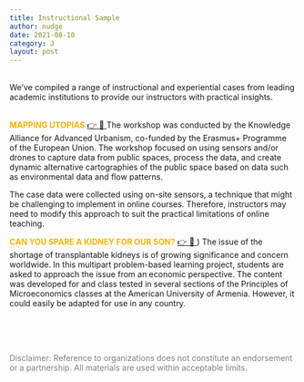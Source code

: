 ```yaml
---
title: Instructional Sample
author: nudge
date: 2021-08-10
category: J
layout: post
---
```

<br>
We’ve compiled a range of instructional and experiential cases from leading academic institutions to provide our instructors with practical insights.
<br>
<br>

<span style="color:#ffb300; font-weight:bold;">MAPPING UTOPIAS</span> [👉️ 🔗 ](http://ka-au.net/wp-content/uploads/2017/12/KAAU_LessonPlan_mappingutopias.pdf) The workshop was conducted by the Knowledge Alliance for Advanced Urbanism, co-funded by the Erasmus+ Programme of the European Union. 
The workshop focused on using sensors and/or drones to capture data from public spaces, process the data, and create dynamic alternative cartographies of the public space based on data such as environmental data and flow patterns.

The case data were collected using on-site sensors, a technique that might be challenging to implement in online courses. Therefore, instructors may need to modify this approach to suit the practical limitations of online teaching.


<span style="color:#ffb300; font-weight:bold;">CAN YOU SPARE A KIDNEY FOR OUR SON?</span> [👉️ 🔗 ](https://itue.udel.edu/pbl/problems/entry/43/)) The issue of the shortage of transplantable kidneys is of growing significance and concern worldwide. In this multipart problem-based learning project, students are asked to approach the issue from an economic perspective. The content was developed for and class tested in several sections of the Principles of Microeconomics classes at the American University of Armenia. However, it could easily be adapted for use in any country.

<br>
<br>
<br>


<span style="color: gray">Disclaimer: Reference to organizations does not constitute an endorsement or a partnership. All materials are used within acceptable limits.</span>
